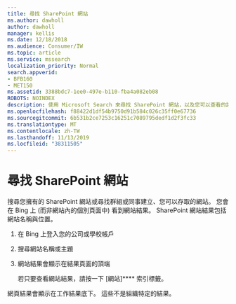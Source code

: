 ```yaml
---
title: 尋找 SharePoint 網站
ms.author: dawholl
author: dawholl
manager: kellis
ms.date: 12/18/2018
ms.audience: Consumer/IW
ms.topic: article
ms.service: mssearch
localization_priority: Normal
search.appverid:
- BFB160
- MET150
ms.assetid: 3388bdc7-1ee0-497e-b110-fba4a082eb08
ROBOTS: NOINDEX
description: 使用 Microsoft Search 來尋找 SharePoint 網站，以及您可以查看的詳細資料。
ms.openlocfilehash: f88422d1df54b9750d91b584c026c35ff0e67736
ms.sourcegitcommit: 6b531b2ce7253c16251c7089795dedf1d2f3fc33
ms.translationtype: MT
ms.contentlocale: zh-TW
ms.lasthandoff: 11/13/2019
ms.locfileid: "38311505"
---
```

# <a name="find-sharepoint-sites"></a>尋找 SharePoint 網站

搜尋您擁有的 SharePoint 網站或尋找群組或同事建立、您可以存取的網站。 您會在 Bing 上 (而非網站內的個別頁面中) 看到網站結果。 SharePoint 網站結果包括網站名稱與位置。
  
1. 在 Bing 上登入您的公司或學校帳戶
    
2. 搜尋網站名稱或主題
    
3. 網站結果會顯示在結果頁面的頂端
    
    若只要查看網站結果，請按一下 [網站]**** 索引標籤。 
    
網頁結果會顯示在工作結果底下。 這些不是組織特定的結果。
